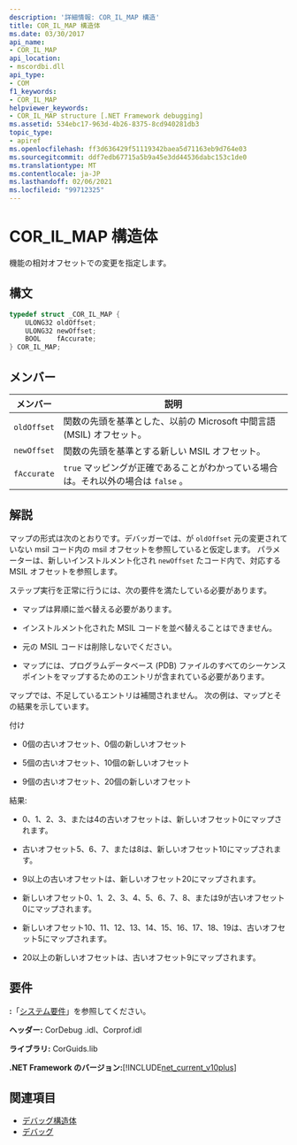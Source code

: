 ```yaml
---
description: '詳細情報: COR_IL_MAP 構造'
title: COR_IL_MAP 構造体
ms.date: 03/30/2017
api_name:
- COR_IL_MAP
api_location:
- mscordbi.dll
api_type:
- COM
f1_keywords:
- COR_IL_MAP
helpviewer_keywords:
- COR_IL_MAP structure [.NET Framework debugging]
ms.assetid: 534ebc17-963d-4b26-8375-8cd940281db3
topic_type:
- apiref
ms.openlocfilehash: ff3d636429f51119342baea5d71163eb9d764e03
ms.sourcegitcommit: ddf7edb67715a5b9a45e3dd44536dabc153c1de0
ms.translationtype: MT
ms.contentlocale: ja-JP
ms.lasthandoff: 02/06/2021
ms.locfileid: "99712325"
---
```

# <a name="cor_il_map-structure"></a>COR_IL_MAP 構造体

機能の相対オフセットでの変更を指定します。  
  
## <a name="syntax"></a>構文  
  
```cpp  
typedef struct _COR_IL_MAP {  
    ULONG32 oldOffset;
    ULONG32 newOffset;
    BOOL    fAccurate;  
} COR_IL_MAP;  
```  
  
## <a name="members"></a>メンバー  
  
|メンバー|説明|  
|------------|-----------------|  
|`oldOffset`|関数の先頭を基準とした、以前の Microsoft 中間言語 (MSIL) オフセット。|  
|`newOffset`|関数の先頭を基準とする新しい MSIL オフセット。|  
|`fAccurate`|`true` マッピングが正確であることがわかっている場合は。それ以外の場合は `false` 。|  
  
## <a name="remarks"></a>解説  

 マップの形式は次のとおりです。デバッガーでは、が `oldOffset` 元の変更されていない msil コード内の msil オフセットを参照していると仮定します。 パラメーターは、新しいインストルメント化され `newOffset` たコード内で、対応する MSIL オフセットを参照します。  
  
 ステップ実行を正常に行うには、次の要件を満たしている必要があります。  
  
- マップは昇順に並べ替える必要があります。  
  
- インストルメント化された MSIL コードを並べ替えることはできません。  
  
- 元の MSIL コードは削除しないでください。  
  
- マップには、プログラムデータベース (PDB) ファイルのすべてのシーケンスポイントをマップするためのエントリが含まれている必要があります。  
  
 マップでは、不足しているエントリは補間されません。 次の例は、マップとその結果を示しています。  
  
 付け  
  
- 0個の古いオフセット、0個の新しいオフセット  
  
- 5個の古いオフセット、10個の新しいオフセット  
  
- 9個の古いオフセット、20個の新しいオフセット  
  
 結果:  
  
- 0、1、2、3、または4の古いオフセットは、新しいオフセット0にマップされます。  
  
- 古いオフセット5、6、7、または8は、新しいオフセット10にマップされます。  
  
- 9以上の古いオフセットは、新しいオフセット20にマップされます。  
  
- 新しいオフセット0、1、2、3、4、5、6、7、8、または9が古いオフセット0にマップされます。  
  
- 新しいオフセット10、11、12、13、14、15、16、17、18、19は、古いオフセット5にマップされます。  
  
- 20以上の新しいオフセットは、古いオフセット9にマップされます。  
  
## <a name="requirements"></a>要件  

 **:**「[システム要件](../../get-started/system-requirements.md)」を参照してください。  
  
 **ヘッダー:** CorDebug .idl、Corprof.idl  
  
 **ライブラリ:** CorGuids.lib  
  
 **.NET Framework のバージョン:**[!INCLUDE[net_current_v10plus](../../../../includes/net-current-v10plus-md.md)]  
  
## <a name="see-also"></a>関連項目

- [デバッグ構造体](debugging-structures.md)
- [デバッグ](index.md)
